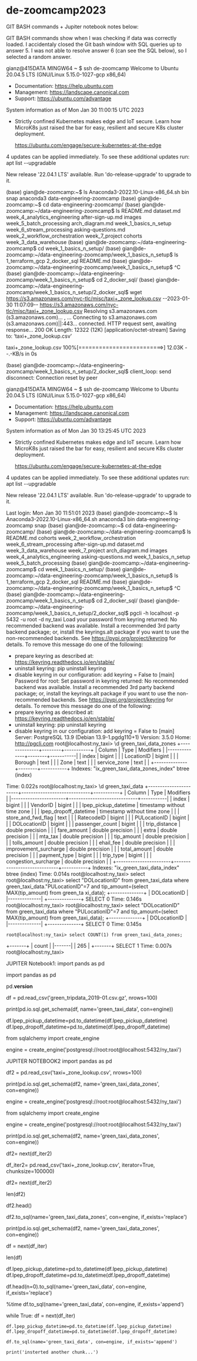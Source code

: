 # de-zoomcamp2023


GIT BASH commands + Jupiter notebook notes below:

GIT BASH commands show when I was checking if data was correctly loaded. I accidentaly closed the Git bash window with SQL queries up to answer 5. I was not able to resolve answer 6 (can see the SQL below), so I selected a random answer. 



gianz@415DATA MINGW64 ~
$ ssh de-zoomcamp
Welcome to Ubuntu 20.04.5 LTS (GNU/Linux 5.15.0-1027-gcp x86_64)

 * Documentation:  https://help.ubuntu.com
 * Management:     https://landscape.canonical.com
 * Support:        https://ubuntu.com/advantage

  System information as of Mon Jan 30 11:00:15 UTC 2023



 * Strictly confined Kubernetes makes edge and IoT secure. Learn how MicroK8s
   just raised the bar for easy, resilient and secure K8s cluster deployment.

   https://ubuntu.com/engage/secure-kubernetes-at-the-edge

4 updates can be applied immediately.
To see these additional updates run: apt list --upgradable

New release '22.04.1 LTS' available.
Run 'do-release-upgrade' to upgrade to it.

(base) gian@de-zoomcamp:~$ ls
Anaconda3-2022.10-Linux-x86_64.sh  bin                        snap
anaconda3                          data-engineering-zoomcamp
(base) gian@de-zoomcamp:~$ cd data-engineering-zoomcamp/
(base) gian@de-zoomcamp:~/data-engineering-zoomcamp$ ls
README.md            dataset.md                     week_4_analytics_engineering
after-sign-up.md     images                         week_5_batch_processing
arch_diagram.md      week_1_basics_n_setup          week_6_stream_processing
asking-questions.md  week_2_workflow_orchestration  week_7_project
cohorts              week_3_data_warehouse
(base) gian@de-zoomcamp:~/data-engineering-zoomcamp$ cd week_1_basics_n_setup/
(base) gian@de-zoomcamp:~/data-engineering-zoomcamp/week_1_basics_n_setup$ ls
1_terraform_gcp  2_docker_sql  README.md
(base) gian@de-zoomcamp:~/data-engineering-zoomcamp/week_1_basics_n_setup$ ^C
(base) gian@de-zoomcamp:~/data-engineering-zoomcamp/week_1_basics_n_setup$ cd 2_docker_sql/
(base) gian@de-zoomcamp:~/data-engineering-zoomcamp/week_1_basics_n_setup/2_docker_sql$ wget https://s3.amazonaws.com/nyc-tlc/misc/taxi+_zone_lookup.csv
--2023-01-30 11:07:09--  https://s3.amazonaws.com/nyc-tlc/misc/taxi+_zone_lookup.csv
Resolving s3.amazonaws.com (s3.amazonaws.com)... , ...
Connecting to s3.amazonaws.com (s3.amazonaws.com)||:443... connected.
HTTP request sent, awaiting response... 200 OK
Length: 12322 (12K) [application/octet-stream]
Saving to: ‘taxi+_zone_lookup.csv’

taxi+_zone_lookup.csv  100%[=========================>]  12.03K  --.-KB/s    in 0s


(base) gian@de-zoomcamp:~/data-engineering-zoomcamp/week_1_basics_n_setup/2_docker_sql$ client_loop: send disconnect: Connection reset by peer

gianz@415DATA MINGW64 ~
$ ssh de-zoomcamp
Welcome to Ubuntu 20.04.5 LTS (GNU/Linux 5.15.0-1027-gcp x86_64)

 * Documentation:  https://help.ubuntu.com
 * Management:     https://landscape.canonical.com
 * Support:        https://ubuntu.com/advantage

  System information as of Mon Jan 30 13:25:45 UTC 2023


 * Strictly confined Kubernetes makes edge and IoT secure. Learn how MicroK8s
   just raised the bar for easy, resilient and secure K8s cluster deployment.

   https://ubuntu.com/engage/secure-kubernetes-at-the-edge

4 updates can be applied immediately.
To see these additional updates run: apt list --upgradable

New release '22.04.1 LTS' available.
Run 'do-release-upgrade' to upgrade to it.


Last login: Mon Jan 30 11:51:01 2023
(base) gian@de-zoomcamp:~$ ls
Anaconda3-2022.10-Linux-x86_64.sh  anaconda3  bin  data-engineering-zoomcamp  snap
(base) gian@de-zoomcamp:~$ cd data-engineering-zoomcamp/
(base) gian@de-zoomcamp:~/data-engineering-zoomcamp$ ls
README.md            cohorts                week_2_workflow_orchestration  week_6_stream_processing
after-sign-up.md     dataset.md             week_3_data_warehouse          week_7_project
arch_diagram.md      images                 week_4_analytics_engineering
asking-questions.md  week_1_basics_n_setup  week_5_batch_processing
(base) gian@de-zoomcamp:~/data-engineering-zoomcamp$ cd week_1_basics_n_setup/
(base) gian@de-zoomcamp:~/data-engineering-zoomcamp/week_1_basics_n_setup$ ls
1_terraform_gcp  2_docker_sql  README.md
(base) gian@de-zoomcamp:~/data-engineering-zoomcamp/week_1_basics_n_setup$ ^C
(base) gian@de-zoomcamp:~/data-engineering-zoomcamp/week_1_basics_n_setup$ cd 2_docker_sql/
(base) gian@de-zoomcamp:~/data-engineering-zoomcamp/week_1_basics_n_setup/2_docker_sql$ pgcli -h localhost -p 5432 -u root -d ny_taxi
Load your password from keyring returned:
No recommended backend was available. Install a recommended 3rd party backend package; or, install the keyrings.alt package if you want to use the non-recommended backends. See https://pypi.org/project/keyring for details.
To remove this message do one of the following:
- prepare keyring as described at: https://keyring.readthedocs.io/en/stable/
- uninstall keyring: pip uninstall keyring
- disable keyring in our configuration: add keyring = False to [main]
Password for root:
Set password in keyring returned:
No recommended backend was available. Install a recommended 3rd party backend package; or, install the keyrings.alt package if you want to use the non-recommended backends. See https://pypi.org/project/keyring for details.
To remove this message do one of the following:
- prepare keyring as described at: https://keyring.readthedocs.io/en/stable/
- uninstall keyring: pip uninstall keyring
- disable keyring in our configuration: add keyring = False to [main]
Server: PostgreSQL 13.9 (Debian 13.9-1.pgdg110+1)
Version: 3.5.0
Home: http://pgcli.com
root@localhost:ny_taxi> \d green_taxi_data_zones
+--------------+--------+-----------+
| Column       | Type   | Modifiers |
|--------------+--------+-----------|
| index        | bigint |           |
| LocationID   | bigint |           |
| Borough      | text   |           |
| Zone         | text   |           |
| service_zone | text   |           |
+--------------+--------+-----------+
Indexes:
    "ix_green_taxi_data_zones_index" btree (index)

Time: 0.022s
root@localhost:ny_taxi> \d green_taxi_data
+-----------------------+-----------------------------+-----------+
| Column                | Type                        | Modifiers |
|-----------------------+-----------------------------+-----------|
| index                 | bigint                      |           |
| VendorID              | bigint                      |           |
| lpep_pickup_datetime  | timestamp without time zone |           |
| lpep_dropoff_datetime | timestamp without time zone |           |
| store_and_fwd_flag    | text                        |           |
| RatecodeID            | bigint                      |           |
| PULocationID          | bigint                      |           |
| DOLocationID          | bigint                      |           |
| passenger_count       | bigint                      |           |
| trip_distance         | double precision            |           |
| fare_amount           | double precision            |           |
| extra                 | double precision            |           |
| mta_tax               | double precision            |           |
| tip_amount            | double precision            |           |
| tolls_amount          | double precision            |           |
| ehail_fee             | double precision            |           |
| improvement_surcharge | double precision            |           |
| total_amount          | double precision            |           |
| payment_type          | bigint                      |           |
| trip_type             | bigint                      |           |
| congestion_surcharge  | double precision            |           |
+-----------------------+-----------------------------+-----------+
Indexes:
    "ix_green_taxi_data_index" btree (index)
Time: 0.014s
root@localhost:ny_taxi> select
root@localhost:ny_taxi> select "DOLocationID" from green_taxi_data where green_taxi_data."PULocationID"=7 and tip_amount=(select MAX(tip_amount) from green_ta
 xi_data);
+--------------+
| DOLocationID |
|--------------|
+--------------+
SELECT 0
Time: 0.146s
root@localhost:ny_taxi>
root@localhost:ny_taxi> select "DOLocationID" from green_taxi_data where "PULocationID"=7 and tip_amount=(select MAX(tip_amount) from green_taxi_data);
+--------------+
| DOLocationID |
|--------------|
+--------------+
SELECT 0
Time: 0.145s


    root@localhost:ny_taxi> select COUNT(1) from green_taxi_data_zones;
+-------+
| count |
|-------|
| 265   |
+-------+
SELECT 1
Time: 0.007s
root@localhost:ny_taxi>

JUPITER Notebook1:
import pands as pd

import pandas as pd

pd.__version__

df = pd.read_csv('green_tripdata_2019-01.csv.gz', nrows=100)

print(pd.io.sql.get_schema(df, name='green_taxi_data', con=engine))

df.lpep_pickup_datetime=pd.to_datetime(df.lpep_pickup_datetime)
df.lpep_dropoff_datetime=pd.to_datetime(df.lpep_dropoff_datetime)

from sqlalchemy import create_engine

engine = create_engine('postgresql://root:root@localhost:5432/ny_taxi')

JUPITER NOTEBOOK2 import pandas as pd

df2 = pd.read_csv('taxi+_zone_lookup.csv', nrows=100)

print(pd.io.sql.get_schema(df2, name='green_taxi_data_zones', con=engine))

engine = create_engine('postgresql://root:root@localhost:5432/ny_taxi')

from sqlalchemy import create_engine

engine = create_engine('postgresql://root:root@localhost:5432/ny_taxi')

print(pd.io.sql.get_schema(df2, name='green_taxi_data_zones', con=engine))

df2= next(df_iter2)

df_iter2= pd.read_csv('taxi+_zone_lookup.csv', iterator=True, chunksize=100000)

df2= next(df_iter2)

len(df2)

df2.head()

df2.to_sql(name='green_taxi_data_zones', con=engine, if_exists='replace')


print(pd.io.sql.get_schema(df2, name='green_taxi_data_zones', con=engine))

df = next(df_iter)

len(df)

df.lpep_pickup_datetime=pd.to_datetime(df.lpep_pickup_datetime)
df.lpep_dropoff_datetime=pd.to_datetime(df.lpep_dropoff_datetime)

df.head(n=0).to_sql(name='green_taxi_data', con=engine, if_exists='replace')

%time df.to_sql(name='green_taxi_data', con=engine, if_exists='append')

while True:
    df = next(df_iter)
    
    df.lpep_pickup_datetime=pd.to_datetime(df.lpep_pickup_datetime)
    df.lpep_dropoff_datetime=pd.to_datetime(df.lpep_dropoff_datetime)
    
    df.to_sql(name='green_taxi_data', con=engine, if_exists='append')
    
    print('insterted another chunk...')
